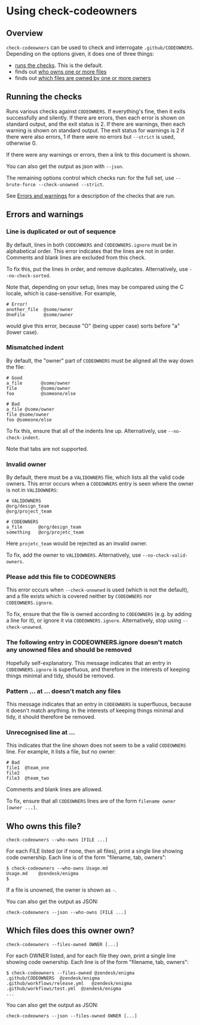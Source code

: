 # Using check-codeowners

## Overview

`check-codeowners` can be used to check and interrogate `.github/CODEOWNERS`. Depending on
the options given, it does one of three things:

 * [runs the checks](#running-the-checks). This is the default.
 * finds out [who owns one or more files](#who-owns-this-file)
 * finds out [which files are owned by one or more owners](#which-files-does-this-owner-own)

## Running the checks

Runs various checks against `CODEOWNERS`. If everything's fine, then it exits successfully and silently.
If there are errors, then each error is shown on standard output, and the exit status is 2.
If there are warnings, then each warning is shown on standard output. The exit status for warnings is
2 if there were also errors, 1 if there were no errors but `--strict` is used, otherwise 0.

If there were any warnings or errors, then a link to this document is shown.

You can also get the output as json with `--json`.

The remaining options control which checks run: for the full set, use `--brute-force --check-unowned --strict`.

See [Errors and warnings](#errors-and-warnings) for a description of the checks that are run.

## Errors and warnings

### Line is duplicated or out of sequence

By default, lines in both `CODEOWNERS` and `CODEOWNERS.ignore` must be in alphabetical order. This error
indicates that the lines are not in order. Comments and blank lines are excluded from this check.

To fix this, put the lines in order, and remove duplicates. Alternatively, use `--no-check-sorted`.

Note that, depending on your setup, lines may be compared using the C locale,
which is case-sensitive. For example,

```text
# Error!
another_file  @some/owner
OneFile       @some/owner
```

would give this error, because "O" (being upper case) sorts before "a" (lower case).

### Mismatched indent

By default, the "owner" part of `CODEOWNERS` must be aligned all the way down the file:

```text
# Good
a_file       @some/owner
file         @some/owner
foo          @someone/else
```

```text
# Bad
a_file @some/owner
file @some/owner
foo @someone/else
```

To fix this, ensure that all of the indents line up. Alternatively, use `--no-check-indent`.

Note that tabs are not supported.

### Invalid owner

By default, there must be a `VALIDOWNERS` file, which lists all the valid code owners.
This error occurs when a `CODEOWNERS` entry is seen where the owner is not in `VALIDOWNERS`:

```text
# VALIDOWNERS
@org/design_team
@org/project_team
```

```text
# CODEOWNERS
a_file      @org/design_team
something   @org/projetc_team
```

Here `projetc_team` would be rejected as an invalid owner.

To fix, add the owner to `VALIDOWNERS`. Alternatively, use `--no-check-valid-owners`.

### Please add this file to CODEOWNERS

This error occurs when `--check-unowned` is used (which is not the default),
and a file exists which is covered neither by `CODEOWNERS` nor `CODEOWNERS.ignore`.

To fix, ensure that the file is owned according to `CODEOWNERS` (e.g. by adding a line for it),
or ignore it via `CODEOWNERS.ignore`. Alternatively, stop using `--check-unowned`.

### The following entry in CODEOWNERS.ignore doesn't match any unowned files and should be removed

Hopefully self-explanatory. This message indicates that an entry in `CODEOWNERS.ignore`
is superfluous, and therefore in the interests of keeping things minimal and tidy, should be removed.

### Pattern ... at ... doesn't match any files

This message indicates that an entry in `CODEOWNERS` is superfluous, because it doesn't match anything.
In the interests of keeping things minimal and tidy, it should therefore be removed.

### Unrecognised line at ...

This indicates that the line shown does not seem to be a valid `CODEOWNERS` line. For example, it lists
a file, but no owner:

```text
# Bad
file1  @team_one
file2
file3  @team_two
```

Comments and blank lines are allowed.

To fix, ensure that all `CODEOWNERS` lines are of the form `filename owner [owner ...]`.

## Who owns this file?

```shell
check-codeowners --who-owns [FILE ...]
```

For each FILE listed (or if none, then all files), print a single line showing code ownership.
Each line is of the form "filename, tab, owners":

```text
$ check-codeowners --who-owns Usage.md
Usage.md	@zendesk/enigma
$
```

If a file is unowned, the owner is shown as `-`.

You can also get the output as JSON:

```shell
check-codeowners --json --who-owns [FILE ...]
```

## Which files does this owner own?

```shell
check-codeowners --files-owned OWNER [...]
```

For each OWNER listed, and for each file they own, print a single line showing code ownership.
Each line is of the form "filename, tab, owners":

```shell
$ check-codeowners --files-owned @zendesk/enigma
.github/CODEOWNERS	@zendesk/enigma
.github/workflows/release.yml	@zendesk/enigma
.github/workflows/test.yml	@zendesk/enigma
...
```

You can also get the output as JSON:

```shell
check-codeowners --json --files-owned OWNER [...]
```

